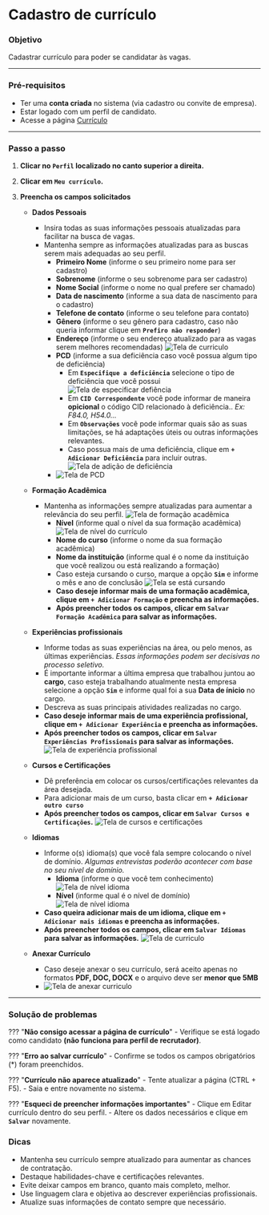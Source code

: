 # <i data-lucide="check" class="icon-lg"></i> Cadastro de currículo

### <i data-lucide="target" class="icon-lg"></i> Objetivo

Cadastrar currículo para poder se candidatar às vagas.

---

### <i data-lucide="square-check" class="icon-lg"></i> Pré-requisitos

- Ter uma **conta criada** no sistema (via cadastro ou convite de empresa).
- Estar logado com um perfil de candidato.
- Acesse a página [Currículo](https://redeaviacao.com.br/dashboard/curr%C3%ADculo)

---

### <i data-lucide="notebook-pen" class="icon-lg"></i> Passo a passo

1. **Clicar no ``Perfil`` localizado no canto superior a direita.**

2. **Clicar em ``Meu currículo``.**

3. **Preencha os campos solicitados** 

    - **Dados Pessoais** 
        - Insira todas as suas informações pessoais atualizadas para facilitar na busca de vagas.
        - Mantenha sempre as informações atualizadas para as buscas serem mais adequadas ao seu perfil.
            - **Primeiro Nome** (informe o seu primeiro nome para ser cadastro)
            - **Sobrenome** (informe o seu sobrenome para ser cadastro)
            - **Nome Social** (informe o nome no qual prefere ser chamado)
            - **Data de nascimento** (informe a sua data de nascimento para o cadastro)
            - **Telefone de contato** (informe o seu telefone para contato)
            - **Gênero** (informe o seu gênero para cadastro, caso não queria informar clique em **``Prefiro não responder``**)
            - **Endereço** (informe o seu endereço atualizado para as vagas serem melhores recomendadas)
            ![Tela de curriculo](../imagens/Cadastro-curriculo/dados-pessoais.png)
            - **PCD** (informe a sua deficiência caso você possua algum tipo de deficiência)
                - Em **`Especifique a deficiência`** selecione o tipo de deficiência que você possui
                ![Tela de especificar defiência](../imagens/Cadastro-curriculo/Deficiencia.png)
                - Em **`CID Correspondente`** você pode informar de maneira **opicional** o código CID relacionado à deficiência.. *Ex: F84.0, H54.0...*
                - Em **`Observações`** você pode informar quais são as suas limitações, se há adaptações úteis ou outras informações relevantes.
                - Caso possua mais de uma deficiência, clique em **`+ Adicionar Deficiência`** para incluir outras.
                ![Tela de adição de deficiência](../imagens/Cadastro-curriculo/adicionar-deficiencia.png)
            - ![Tela de PCD](../imagens/Cadastro-curriculo/PCD.png)
    
    - **Formação Acadêmica**
        - Mantenha as informações sempre atualizadas para aumentar a relevância do seu perfil.
        ![Tela de formação acadêmica](../imagens/Cadastro-curriculo/formacao-academica.png)
             - **Nível** (informe qual o nível da sua formação acadêmica)
            ![Tela de nível do currículo](../imagens/Cadastro-curriculo/nivel-curriculo.png)
            - **Nome do curso** (informe o nome da sua formação acadêmica)
            - **Nome da instituição** (informe qual é o nome da instituição que você realizou ou está realizando a formação)
            - Caso esteja cursando o curso, marque a opção **`Sim`** e informe o mês e ano de conclusão
            ![Tela se está cursando](../imagens/Cadastro-curriculo/esta-cursando.png)
            - **Caso deseje informar mais de uma formação acadêmica, clique em `+ Adicionar Formação` e preencha as informações.**
            - **Após preencher todos os campos, clicar em `Salvar Formação Acadêmica` para salvar as informações.**
    
    - **Experiências profissionais**
        - Informe todas as suas experiências na área, ou pelo menos, as últimas experiências. _Essas informações podem ser decisivas no processo seletivo._
        - É importante informar a última empresa que trabalhou juntou ao **cargo**, caso esteja trabalhando atualmente nesta empresa selecione a opção **`Sim`** e informe qual foi a sua **Data de ínicio** no cargo.
        - Descreva as suas principais atividades realizadas no cargo.
        - **Caso deseje informar mais de uma experiência profissional, clique em `+ Adicionar Experiência` e preencha as informações.**
        - **Após preencher todos os campos, clicar em `Salvar Experiências Profissionais` para salvar as informações.**
        ![Tela de experiência profissional](../imagens/Cadastro-curriculo/experiencia-profissional.png)
           
    - **Cursos e Certificações**
        - Dê preferência em colocar os cursos/certificações relevantes da área desejada.
        - Para adicionar mais de um curso, basta clicar em **`+ Adicionar outro curso`**
        - **Após preencher todos os campos, clicar em `Salvar Cursos e Certificações`.**
        ![Tela de cursos e certificações](../imagens/Cadastro-curriculo/cursos-certificacoes.png)

    - **Idiomas**
        - Informe o(s) idioma(s) que você fala sempre colocando o nível de domínio. _Algumas entrevistas poderão acontecer com base no seu nível de domínio._
            - **Idioma** (informe o que você tem conhecimento)
            ![Tela de nível idioma](../imagens/Cadastro-curriculo/selecionar-idiomas.png)
            - **Nível** (informe qual é o nível de domínio)
            ![Tela de nível idioma](../imagens/Cadastro-curriculo/nivel_fluencia.png)
        - **Caso queira adicionar mais de um idioma, clique em `+ Adicionar mais idiomas` e preencha as informações.**
        - **Após preencher todos os campos, clicar em `Salvar Idiomas` para salvar as informações.** 
        ![Tela de curriculo](../imagens/Cadastro-curriculo/Idiomas.png)    
    
    - **Anexar Currículo**
        - Caso deseje anexar o seu currículo, será aceito apenas no formatos **PDF, DOC, DOCX** e o arquivo deve ser **menor que 5MB**    
        -  ![Tela de anexar curriculo](../imagens/Cadastro-curriculo/anexar-curriculo.png) 

---

### <i data-lucide="wrench" class="icon-lg"></i> Solução de problemas

??? "**Não consigo acessar a página de currículo**"
    - Verifique se está logado como candidato **(não funciona para perfil de recrutador)**.

??? "**Erro ao salvar currículo**"
    - Confirme se todos os campos obrigatórios (*) foram preenchidos.

<!-- - Se estiver anexando arquivos, verifique se o formato e o tamanho são permitidos (ex.: PDF até 5MB). -->

??? "**Currículo não aparece atualizado**"
    - Tente atualizar a página (CTRL + F5).
    - Saia e entre novamente no sistema.

??? "**Esqueci de preencher informações importantes**"
    - Clique em Editar currículo dentro do seu perfil.
    - Altere os dados necessários e clique em **``Salvar``** novamente.

### <i data-lucide="lightbulb" class="icon-dica"></i> Dicas

- Mantenha seu currículo sempre atualizado para aumentar as chances de contratação.
- Destaque habilidades-chave e certificações relevantes.
- Evite deixar campos em branco, quanto mais completo, melhor.
- Use linguagem clara e objetiva ao descrever experiências profissionais.
- Atualize suas informações de contato sempre que necessário.

